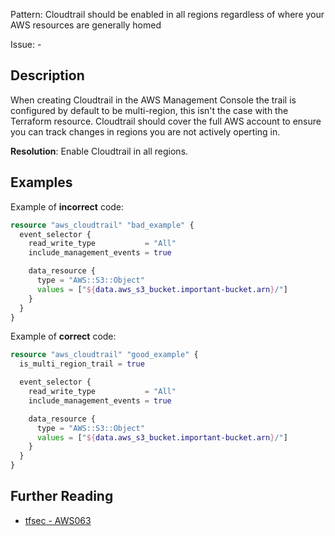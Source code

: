 Pattern: Cloudtrail should be enabled in all regions regardless of where your AWS resources are generally homed

Issue: -

## Description

When creating Cloudtrail in the AWS Management Console the trail is configured by default to be multi-region, this isn't the case with the Terraform resource. Cloudtrail should cover the full AWS account to ensure you can track changes in regions you are not actively operting in.

**Resolution**: Enable Cloudtrail in all regions.

## Examples

Example of **incorrect** code:

```terraform
resource "aws_cloudtrail" "bad_example" {
  event_selector {
    read_write_type           = "All"
    include_management_events = true

    data_resource {
      type = "AWS::S3::Object"
      values = ["${data.aws_s3_bucket.important-bucket.arn}/"]
    }
  }
}
```

Example of **correct** code:

```terraform
resource "aws_cloudtrail" "good_example" {
  is_multi_region_trail = true

  event_selector {
    read_write_type           = "All"
    include_management_events = true

    data_resource {
      type = "AWS::S3::Object"
      values = ["${data.aws_s3_bucket.important-bucket.arn}/"]
    }
  }
}
```

## Further Reading

* [tfsec - AWS063](https://tfsec.dev/docs/aws/AWS063/)